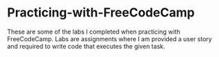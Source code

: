# Practicing-with-FreeCodeCamp
These are some of the labs I completed when practicing with FreeCodeCamp. Labs are assignments where I am provided a user story and required to write code that executes the given task.
